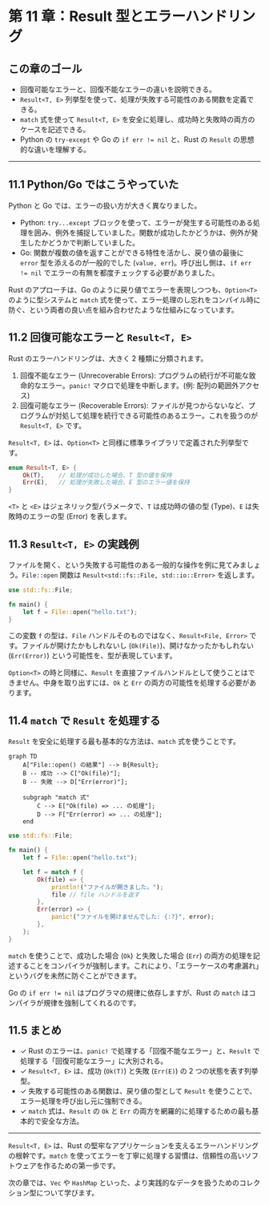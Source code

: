 # 第 11 章：Result 型とエラーハンドリング

## この章のゴール
- 回復可能なエラーと、回復不能なエラーの違いを説明できる。
- `Result<T, E>` 列挙型を使って、処理が失敗する可能性のある関数を定義できる。
- `match` 式を使って `Result<T, E>` を安全に処理し、成功時と失敗時の両方のケースを記述できる。
- Python の `try-except` や Go の `if err != nil` と、Rust の `Result` の思想的な違いを理解する。

---

## 11.1 Python/Go ではこうやっていた

Python と Go では、エラーの扱い方が大きく異なりました。

- Python: `try...except` ブロックを使って、エラーが発生する可能性のある処理を囲み、例外を捕捉していました。関数が成功したかどうかは、例外が発生したかどうかで判断していました。
- Go: 関数が複数の値を返すことができる特性を活かし、戻り値の最後に `error` 型を添えるのが一般的でした (`value, err`)。呼び出し側は、`if err != nil` でエラーの有無を都度チェックする必要がありました。

Rust のアプローチは、Go のように戻り値でエラーを表現しつつも、`Option<T>` のように型システムと `match` 式を使って、エラー処理のし忘れをコンパイル時に防ぐ、という両者の良い点を組み合わせたような仕組みになっています。

## 11.2 回復可能なエラーと `Result<T, E>`

Rust のエラーハンドリングは、大きく 2 種類に分類されます。

1.  回復不能なエラー (Unrecoverable Errors): プログラムの続行が不可能な致命的なエラー。`panic!` マクロで処理を中断します。(例: 配列の範囲外アクセス)
2.  回復可能なエラー (Recoverable Errors): ファイルが見つからないなど、プログラムが対処して処理を続行できる可能性のあるエラー。これを扱うのが `Result<T, E>` です。

`Result<T, E>` は、`Option<T>` と同様に標準ライブラリで定義された列挙型です。

```rust
enum Result<T, E> {
    Ok(T),    // 処理が成功した場合、T 型の値を保持
    Err(E),   // 処理が失敗した場合、E 型のエラー値を保持
}
```

`<T>` と `<E>` はジェネリック型パラメータで、`T` は成功時の値の型 (Type)、`E` は失敗時のエラーの型 (Error) を表します。

## 11.3 `Result<T, E>` の実践例

ファイルを開く、という失敗する可能性のある一般的な操作を例に見てみましょう。`File::open` 関数は `Result<std::fs::File, std::io::Error>` を返します。

```rust
use std::fs::File;

fn main() {
    let f = File::open("hello.txt");
}
```

この変数 `f` の型は、`File` ハンドルそのものではなく、`Result<File, Error>` です。ファイルが開けたかもしれないし (`Ok(File)`)、開けなかったかもしれない (`Err(Error)`) という可能性を、型が表現しています。

`Option<T>` の時と同様に、`Result` を直接ファイルハンドルとして使うことはできません。中身を取り出すには、`Ok` と `Err` の両方の可能性を処理する必要があります。

## 11.4 `match` で `Result` を処理する

`Result` を安全に処理する最も基本的な方法は、`match` 式を使うことです。

```mermaid
graph TD
    A["File::open() の結果"] --> B{Result};
    B -- 成功 --> C["Ok(file)"];
    B -- 失敗 --> D["Err(error)"];

    subgraph "match 式"
        C --> E["Ok(file) => ... の処理"];
        D --> F["Err(error) => ... の処理"];
    end
```

```rust
use std::fs::File;

fn main() {
    let f = File::open("hello.txt");

    let f = match f {
        Ok(file) => {
            println!("ファイルが開きました。");
            file // file ハンドルを返す
        },
        Err(error) => {
            panic!("ファイルを開けませんでした: {:?}", error);
        },
    };
}
```
`match` を使うことで、成功した場合 (`Ok`) と失敗した場合 (`Err`) の両方の処理を記述することをコンパイラが強制します。これにより、「エラーケースの考慮漏れ」というバグを未然に防ぐことができます。

Go の `if err != nil` はプログラマの規律に依存しますが、Rust の `match` はコンパイラが規律を強制してくれるのです。

## 11.5 まとめ

- ✓ Rust のエラーは、`panic!` で処理する「回復不能なエラー」と、`Result` で処理する「回復可能なエラー」に大別される。
- ✓ `Result<T, E>` は、成功 (`Ok(T)`) と失敗 (`Err(E)`) の 2 つの状態を表す列挙型。
- ✓ 失敗する可能性のある関数は、戻り値の型として `Result` を使うことで、エラー処理を呼び出し元に強制できる。
- ✓ `match` 式は、`Result` の `Ok` と `Err` の両方を網羅的に処理するための最も基本的で安全な方法。

---

`Result<T, E>` は、Rust の堅牢なアプリケーションを支えるエラーハンドリングの根幹です。`match` を使ってエラーを丁寧に処理する習慣は、信頼性の高いソフトウェアを作るための第一歩です。

次の章では、`Vec` や `HashMap` といった、より実践的なデータを扱うためのコレクション型について学びます。
